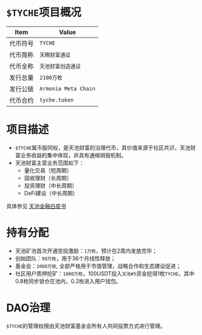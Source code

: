 # `$TYCHE`项目概况

|Item | Value|
|--|--|
| 代币符号 | `TYCHE` |
| 代币简称 | `天赐财富通证` |
| 代币全称 | `天池财富创造通证` |
| 发行总量 | `2100万枚` |
| 发行公链 | `Armonia Meta Chain`|
| 代币合约 | `tyche.token` |

# 项目描述

* `$TYCHE`属币股同权，是天池财富的治理代币，其价值来源于社区共识，天池财富业务收益的集中体现，并具有通缩销毁机制。
* 天池财富主营业务范围如下：
  - 量化交易（短周期）
  - 固收理财（长周期）
  - 投资理财（中长周期）
  - DeFi建设（中长周期）
  
具体参见 [天池金融白皮书](https://github.com/tychefi/tychefi.whitepaper/blob/main/tychefi.whitepaper.cn.md)

# 持有分配

- 天池矿池首次开通空投激励：`1万枚`，预计在2周内发放完毕；
- 创始团队：`99万枚`，用于36个月线性释放；
- 基金会：`1000万枚`, 全部严格用于市值管理，战略合作和生态建设促进；
- 社区用户质押挖矿：`1000万枚`，100USDT投入`天池#5`资金挖得1枚`TYCHE`，其中0.8枚同步锁仓在池内，0.2枚进入用户钱包。

  
# DAO治理

`$TYCHE`的管理权限由天池财富基金会所有人共同投票方式进行管理。